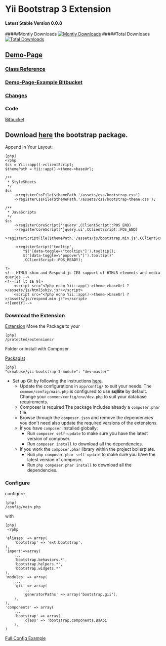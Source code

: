 # Yii Bootstrap 3 Extension

#### Latest Stable Version 0.0.8
#####Montly Downloads [![Montly Downloads](https://poser.pugx.org/drmabuse/yii-bootstrap-3-module/d/monthly.png)](https://packagist.org/packages/drmabuse/yii-bootstrap-3-module)
#####Total Downloads [![Total Downloads](https://poser.pugx.org/drmabuse/yii-bootstrap-3-module/downloads.png)](https://packagist.org/packages/drmabuse/yii-bootstrap-3-module)
## [Demo-Page](http://bootstrap3.pascal-brewing.de/ "")
### [Class Reference](http://bootstrap3.pascal-brewing.de/doc "")
### [Demo-Page-Example Bitbucket](https://bitbucket.org/DrMabuse/yii-bootstrap-3-module-example "")
### [Changes](https://bitbucket.org/DrMabuse/yii-bootstrap-3-module-example/commits/all "")
### Code
[Bitbucket][0]

[0]: https://bitbucket.org/DrMabuse/yii-bootstrap-3-module
## Download [here](http://getbootstrap.com "bootsrap") the bootstrap package.
Append in Your Layout:
~~~
[php]
<?php
$cs = Yii::app()->clientScript;
$themePath = Yii::app()->theme->baseUrl;

/**
 * StyleSHeets
 */
$cs
    ->registerCssFile($themePath.'/assets/css/bootstrap.css')
    ->registerCssFile($themePath.'/assets/css/bootstrap-theme.css');

/**
 * JavaScripts
 */
$cs
    ->registerCoreScript('jquery',CClientScript::POS_END)
    ->registerCoreScript('jquery.ui',CClientScript::POS_END)
    ->registerScriptFile($themePath.'/assets/js/bootstrap.min.js',CClientScript::POS_END)

    ->registerScript('tooltip',
        "$('[data-toggle=\"tooltip\"]').tooltip();
        $('[data-toggle=\"popover\"]').tooltip()"
        ,CClientScript::POS_READY);

?>
<!-- HTML5 shim and Respond.js IE8 support of HTML5 elements and media queries -->
<!--[if lt IE 9]>
    <script src="<?php echo Yii::app()->theme->baseUrl ?>/assets/js/html5shiv.js"></script>
    <script src="<?php echo Yii::app()->theme->baseUrl ?>/assets/js/respond.min.js"></script>
<![endif]-->
~~~
### Download the Extension
[Extension](https://bitbucket.org/DrMabuse/yii-bootstrap-3-module "bitbucket")
Move the Package to your
~~~
[php]
/protected/extensions/
~~~
Folder or install with Composer

[Packagist](https://packagist.org/packages/drmabuse/yii-bootstrap-3-module "")
~~~
[php]
"drmabuse/yii-bootstrap-3-module": "dev-master"
~~~
* Set up Git by following the instructions [here](https://help.github.com/articles/set-up-git).
  * Update the configurations in `app/config/` to suit your needs. The `common/config/main.php` is configured to use **sqllite** by default. Change your `common/config/env/dev.php` to suit your database requirements.
  * Composer is required The package includes already a `composer.phar` file.
  * Browse through the `composer.json` and remove the dependencies you don't need also update the required versions of the extensions.
  * If you have `composer` installed globally:
	 * Run `composer self-update` to make sure you have the latest version of composer.
	 * Run `composer install` to download all the dependencies.
  * If you work the `composer.phar` library within the project boilerplate.
    * Run `php composer.phar self-update` to make sure you have the latest version of composer.
    * Run `php composer.phar install` to download all the dependencies.

### Configure
configure


~~~
[php]
/config/main.php
~~~
with
~~~
[php]
 <?php

'aliases' => array(
    'bootstrap' => 'ext.bootstrap',
),
'import'=>array(
    ...
    'bootstrap.behaviors.*',
    'bootstrap.helpers.*',
    'bootstrap.widgets.*'
),
'modules' => array(
    ...
    'gii' => array(
        ...
        'generatorPaths' => array('bootstrap.gii'),
    ),
),
'components' => array(
	...
    'bootstrap' => array(
        'class' => 'bootstrap.components.BsApi'
    ),
)
~~~
[Full Config Example](https://bitbucket.org/DrMabuse/yii-bootstrap-3-module-example/src/bf91414d4a6ff5dd2a6c34d09d309c5a122d97c4/app/config/main.php?at=master "")
